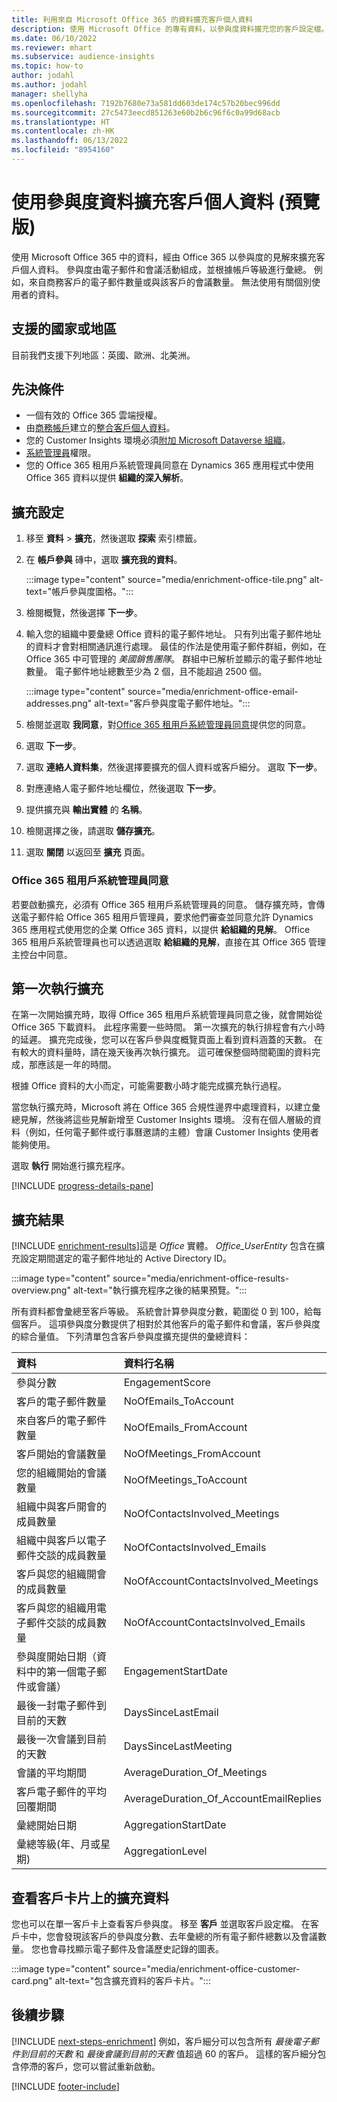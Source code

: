 ```yaml
---
title: 利用來自 Microsoft Office 365 的資料擴充客戶個人資料
description: 使用 Microsoft Office 的專有資料，以參與度資料擴充您的客戶設定檔。
ms.date: 06/10/2022
ms.reviewer: mhart
ms.subservice: audience-insights
ms.topic: how-to
author: jodahl
ms.author: jodahl
manager: shellyha
ms.openlocfilehash: 7192b7680e73a581dd603de174c57b20bec996dd
ms.sourcegitcommit: 27c5473eecd851263e60b2b6c96f6c0a99d68acb
ms.translationtype: HT
ms.contentlocale: zh-HK
ms.lasthandoff: 06/13/2022
ms.locfileid: "8954160"
---
```

# <a name="enrich-customer-profiles-with-engagement-data-preview"></a>使用參與度資料擴充客戶個人資料 (預覽版)

使用 Microsoft Office 365 中的資料，經由 Office 365 以參與度的見解來擴充客戶個人資料。 參與度由電子郵件和會議活動組成，並根據帳戶等級進行彙總。 例如，來自商務客戶的電子郵件數量或與該客戶的會議數量。 無法使用有關個別使用者的資料。

## <a name="supported-countries-or-regions"></a>支援的國家或地區

目前我們支援下列地區：英國、歐洲、北美洲。

## <a name="prerequisites"></a>先決條件

- 一個有效的 Office 365 雲端授權。
- 由[商務帳戶](work-with-business-accounts.md)建立的[整合客戶個人資料](customer-profiles.md)。
- 您的 Customer Insights 環境必須[附加 Microsoft Dataverse 組織](create-environment.md#step-3-connect-to-microsoft-dataverse)。
- [系統管理員](permissions.md#admin)權限。
- 您的 Office 365 租用戶系統管理員同意在 Dynamics 365 應用程式中使用 Office 365 資料以提供 **組織的深入解析**。

## <a name="configure-the-enrichment"></a>擴充設定

1. 移至 **資料** > **擴充**，然後選取 **探索** 索引標籤。

1. 在 **帳戶參與** 磚中，選取 **擴充我的資料**。

   :::image type="content" source="media/enrichment-office-tile.png" alt-text="帳戶參與度圖格。":::

1. 檢閱概覽，然後選擇 **下一步**。

1. 輸入您的組織中要彙總 Office 資料的電子郵件地址。 只有列出電子郵件地址的資料才會對相關通訊進行處理。 最佳的作法是使用電子郵件群組，例如，在 Office 365 中可管理的 *美國銷售團隊*。 群組中已解析並顯示的電子郵件地址數量。 電子郵件地址總數至少為 2 個，且不能超過 2500 個。

   :::image type="content" source="media/enrichment-office-email-addresses.png" alt-text="客戶參與度電子郵件地址。":::

1. 檢閱並選取 **我同意**，對[Office 365 租用戶系統管理員同意](#office-365-tenant-administrator-consent)提供您的同意。

1. 選取 **下一步**。

1. 選取 **連絡人資料集**，然後選擇要擴充的個人資料或客戶細分。 選取 **下一步**。

1. 對應連絡人電子郵件地址欄位，然後選取 **下一步**。

1. 提供擴充與 **輸出實體** 的 **名稱**。

1. 檢閱選擇之後，請選取 **儲存擴充**。

1. 選取 **關閉** 以返回至 **擴充** 頁面。

### <a name="office-365-tenant-administrator-consent"></a>Office 365 租用戶系統管理員同意

若要啟動擴充，必須有 Office 365 租用戶系統管理員的同意。 儲存擴充時，會傳送電子郵件給 Office 365 租用戶管理員，要求他們審查並同意允許 Dynamics 365 應用程式使用您的企業 Office 365 資料，以提供 **給組織的見解**。 Office 365 租用戶系統管理員也可以透過選取 **給組織的見解**，直接在其 Office 365 管理主控台中同意。

## <a name="running-the-enrichment-for-the-first-time"></a>第一次執行擴充

在第一次開始擴充時，取得 Office 365 租用戶系統管理員同意之後，就會開始從 Office 365 下載資料。 此程序需要一些時間。 第一次擴充的執行排程會有六小時的延遲。 擴充完成後，您可以在客戶參與度概覽頁面上看到資料涵蓋的天數。 在有較大的資料量時，請在幾天後再次執行擴充。 這可確保整個時間範圍的資料完成，那應該是一年的時間。

根據 Office 資料的大小而定，可能需要數小時才能完成擴充執行過程。

當您執行擴充時，Microsoft 將在 Office 365 合規性邊界中處理資料，以建立彙總見解，然後將這些見解新增至 Customer Insights 環境。 沒有在個人層級的資料（例如，任何電子郵件或行事曆邀請的主體）會讓 Customer Insights 使用者能夠使用。

選取 **執行** 開始進行擴充程序。

[!INCLUDE [progress-details-pane](includes/progress-details-pane.md)]

## <a name="enrichment-results"></a>擴充結果

[!INCLUDE [enrichment-results](includes/enrichment-results.md)]這是 *Office* 實體。 *Office_UserEntity* 包含在擴充設定期間選定的電子郵件地址的 Active Directory ID。

:::image type="content" source="media/enrichment-office-results-overview.png" alt-text="執行擴充程序之後的結果預覽。":::

所有資料都會彙總至客戶等級。 系統會計算參與度分數，範圍從 0 到 100，給每個客戶。 這項參與度分數提供了相對於其他客戶的電子郵件和會議，客戶參與度的綜合量值。 下列清單包含客戶參與度擴充提供的彙總資料：

| 資料​​                                                                              | 資料行名稱                              |
| :-------------------------------------------------------------------------------- |:---------------------------------------- |
| 參與分數                                                                  |  EngagementScore                         |
| 客戶的電子郵件數量                                                       |  NoOfEmails_ToAccount                    |
| 來自客戶的電子郵件數量                                                     |  NoOfEmails_FromAccount                  |
| 客戶開始的會議數量                                           |  NoOfMeetings_FromAccount                |
| 您的組織開始的會議數量                                 |  NoOfMeetings_ToAccount                  |
| 組織中與客戶開會的成員數量                  |  NoOfContactsInvolved_Meetings           |
| 組織中與客戶以電子郵件交談的成員數量       |  NoOfContactsInvolved_Emails             |
| 客戶與您的組織開會的成員數量                  |  NoOfAccountContactsInvolved_Meetings    |
| 客戶與您的組織用電子郵件交談的成員數量       |  NoOfAccountContactsInvolved_Emails      |
| 參與度開始日期（資料中的第一個電子郵件或會議）                        |  EngagementStartDate                     |
| 最後一封電子郵件到目前的天數                                                             |  DaysSinceLastEmail                      |
| 最後一次會議到目前的天數                                                           |  DaysSinceLastMeeting                    |
| 會議的平均期間                                                      |  AverageDuration_Of_Meetings             |
| 客戶電子郵件的平均回覆期間                                    |  AverageDuration_Of_AccountEmailReplies  |
| 彙總開始日期                                                            |  AggregationStartDate                    |
| 彙總等級(年、月或星期)                                          |  AggregationLevel                        |

## <a name="see-enrichment-data-on-the-customer-card"></a>查看客戶卡片上的擴充資料

您也可以在單一客戶卡上查看客戶參與度。 移至 **客戶** 並選取客戶設定檔。 在客戶卡中，您會發現該客戶的參與度分數、去年彙總的所有電子郵件總數以及會議數量。 您也會尋找顯示電子郵件及會議歷史記錄的圖表。

:::image type="content" source="media/enrichment-office-customer-card.png" alt-text="包含擴充資料的客戶卡片。":::

## <a name="next-steps"></a>後續步驟

[!INCLUDE [next-steps-enrichment](includes/next-steps-enrichment.md)]
例如，客戶細分可以包含所有 *最後電子郵件到目前的天數* 和 *最後會議到目前的天數* 值超過 60 的客戶。 這樣的客戶細分包含停滯的客戶，您可以嘗試重新啟動。

[!INCLUDE [footer-include](includes/footer-banner.md)]
